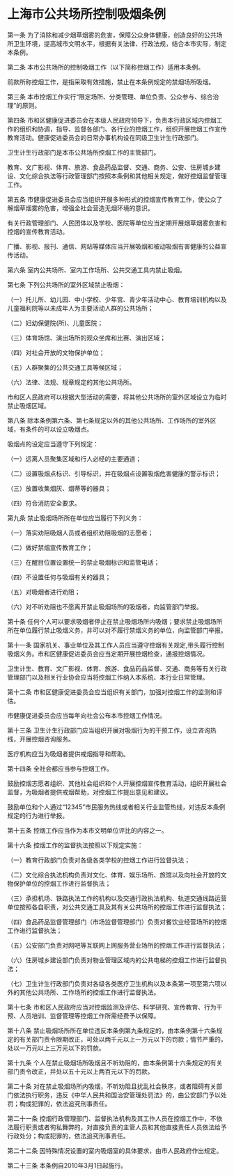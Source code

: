 # 上海市公共场所控制吸烟条例



第一条 为了消除和减少烟草烟雾的危害，保障公众身体健康，创造良好的公共场所卫生环境，提高城市文明水平，根据有关法律、行政法规，结合本市实际，制定本条例。

第二条 本市公共场所的控制吸烟工作（以下简称控烟工作）适用本条例。

前款所称控烟工作，是指采取有效措施，禁止在本条例规定的禁烟场所吸烟。

第三条 本市控烟工作实行“限定场所、分类管理、单位负责、公众参与、综合治理”的原则。

第四条 市和区健康促进委员会在本级人民政府领导下，负责本行政区域内控烟工作的组织和协调，指导、监督各部门、各行业的控烟工作，组织开展控烟工作宣传教育活动。健康促进委员会的日常办事机构设在同级卫生计生行政部门。

卫生计生行政部门是本市公共场所控烟工作的主管部门。

教育、文广影视、体育、旅游、食品药品监督、交通、商务、公安、住房城乡建设、文化综合执法等行政管理部门按照本条例和其他相关规定，做好控烟监督管理工作。

第五条 市健康促进委员会应当组织开展多种形式的控烟宣传教育工作，使公众了解烟草烟雾的危害，增强全社会营造无烟环境的意识。

有关行政管理部门、人民团体以及学校、医院等单位应当定期开展烟草烟雾危害和控烟的宣传教育活动。

广播、影视、报刊、通信、网站等媒体应当开展吸烟和被动吸烟有害健康的公益宣传活动。

第六条 室内公共场所、室内工作场所、公共交通工具内禁止吸烟。

第七条 下列公共场所的室外区域禁止吸烟：

（一）托儿所、幼儿园、中小学校、少年宫、青少年活动中心、教育培训机构以及儿童福利院等以未成年人为主要活动人群的公共场所；

（二）妇幼保健院(所)、儿童医院；

（三）体育场馆、演出场所的观众坐席和比赛、演出区域；

（四）对社会开放的文物保护单位；

（五）人群聚集的公共交通工具等候区域；

（六）法律、法规、规章规定的其他公共场所。

市和区人民政府可以根据大型活动的需要，将其他公共场所的室外区域设立为临时禁止吸烟区域。

第八条 除本条例第六条、第七条规定以外的其他公共场所、工作场所的室外区域，有条件的可以设立吸烟点。

吸烟点的设定应当遵守下列规定：

（一）远离人员聚集区域和行人必经的主要通道；

（二）设置吸烟点标识、引导标识，并在吸烟点设置吸烟危害健康的警示标识；

（三）放置收集烟灰、烟蒂等的器具；

（四）符合消防安全要求。

第九条 禁止吸烟场所所在单位应当履行下列义务：

（一）落实劝阻吸烟人员或者组织劝阻吸烟的志愿者；

（二）做好禁烟宣传教育工作；

（三）在醒目位置设置统一的禁止吸烟标识和监管电话；

（四）不设置任何与吸烟有关的器具；

（五）对吸烟者进行劝阻；

（六）对不听劝阻也不愿离开禁止吸烟场所的吸烟者，向监管部门举报。

第十条 任何个人可以要求吸烟者停止在禁止吸烟场所内吸烟；要求禁止吸烟场所所在单位履行禁止吸烟义务，并可以对不履行禁烟义务的单位，向监管部门举报。

第十一条 国家机关、事业单位及其工作人员应当遵守控烟有关规定,带头履行控制吸烟义务。市和区健康促进委员会应当定期开展控烟检查，通报控烟情况。

卫生计生、教育、文广影视、体育、旅游、食品药品监督、交通、商务等有关行政管理部门以及相关行业协会应当将控烟工作纳入本系统、本行业日常管理。

第十二条 市和区健康促进委员会应当组织有关部门，加强对控烟工作的监测和评估。

市健康促进委员会应当每年向社会公布本市控烟工作情况。

第十三条 卫生计生行政部门应当组织开展对吸烟行为的干预工作，设立咨询热线，开展控烟咨询服务。

医疗机构应当为吸烟者提供戒烟指导和帮助。

第十四条 全社会都应当参与控烟工作。

鼓励控烟志愿者组织、其他社会组织和个人开展控烟宣传教育活动，组织开展社会监督，为吸烟者提供戒烟帮助，对控烟工作提出意见和建议。

鼓励单位和个人通过“12345”市民服务热线或者相关行业监管热线，对违反本条例规定的行为进行举报。

第十五条 控烟工作应当作为本市文明单位评比的内容之一。

第十六条 控烟工作的监督执法按照以下规定实施：

（一）教育行政部门负责对各级各类学校的控烟工作进行监督执法；

（二）文化综合执法机构负责对文化、体育、娱乐场所、旅馆以及向社会开放的文物保护单位的控烟工作进行监督执法；

（三）承担机场、铁路执法工作的机构以及交通行政执法机构、轨道交通线路运营单位按照各自职责，对公共交通工具及其有关公共场所的控烟工作进行监督执法；

（四）食品药品监督管理部门（市场监督管理部门）负责对餐饮业经营场所的控烟工作进行监督执法；

（五）公安部门负责对网吧等互联网上网服务营业场所的控烟工作进行监督执法；

（六）住房城乡建设部门负责对物业管理区域内的公共电梯的控烟工作进行监督执法；

（七）卫生计生行政部门负责对各级各类医疗卫生机构以及本条第一项至第六项以外的其他公共场所、工作场所的控烟工作进行监督执法。

第十七条 市和区人民政府应当对控烟监测及评估、科学研究、宣传教育、行为干预、人员培训、监督管理等控烟工作所需经费予以保障。

第十八条 禁止吸烟场所所在单位违反本条例第九条规定的，由本条例第十六条规定的有关部门责令限期改正，可处以两千元以上一万元以下的罚款；情节严重的，处以一万元以上三万元以下的罚款。

第十九条 个人在禁止吸烟场所吸烟且不听劝阻的，由本条例第十六条规定的有关部门责令改正，并处以五十元以上两百元以下的罚款。

第二十条 对在禁止吸烟场所内吸烟，不听劝阻且扰乱社会秩序，或者阻碍有关部门依法执行职务，违反《中华人民共和国治安管理处罚法》的，由公安部门予以处罚；构成犯罪的，依法追究刑事责任。

第二十一条 控烟行政管理部门、监督执法机构及其工作人员在控烟工作中，不依法履行职责或者徇私舞弊的，对直接负责的主管人员和其他直接责任人员依法给予行政处分；构成犯罪的，依法追究刑事责任。

第二十二条 因特殊情况设置的室内吸烟室的具体要求，由市人民政府作出规定。

第二十三条 本条例自2010年3月1日起施行。